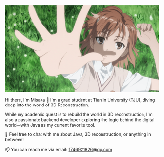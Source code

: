 <p align="center">
  <img src="https://github.com/Awanyyy/Awanyyy/blob/main/misaka_mikoto.png?raw=true" alt="Misaka Mikoto" width="800"/>
</p>
Hi there, I'm Misaka 👋
I'm a grad student at Tianjin University (TJU), diving deep into the world of 3D Reconstruction.

While my academic quest is to rebuild the world in 3D reconstruction, I'm also a passionate backend developer exploring the logic behind the digital world—with Java as my current favorite tool.

💬 Feel free to chat with me about Java, 3D reconstruction, or anything in between!

📫 You can reach me via email: 1746921826@qq.com

